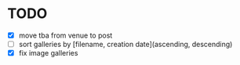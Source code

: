 # TODO
- [x] move tba from venue to post
- [ ] sort galleries by [filename, creation date](ascending, descending)
- [x] fix image galleries